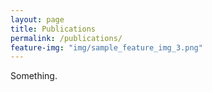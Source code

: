 ```yaml
---
layout: page
title: Publications
permalink: /publications/
feature-img: "img/sample_feature_img_3.png"
---
```


Something.
